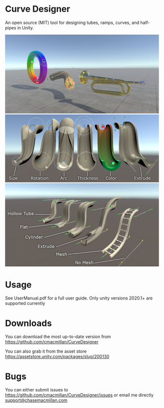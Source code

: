 # Curve Designer
An open source (MIT) tool for designing tubes, ramps, curves, and half-pipes in Unity. 

![PreviewUI](Art/Screenshots/PreviewUI.png)
![EditModes](Art/Screenshots/EditModes.png)
![CurveTypes](Art/Screenshots/CurveTypes.png)

# Usage
See UserManual.pdf for a full user guide. Only unity versions 2020.1+ are supported currently

# Downloads
You can download the most up-to-date version from https://github.com/cmacmillan/CurveDesigner

You can also grab it from the asset store https://assetstore.unity.com/packages/slug/200130

# Bugs
You can either submit issues to https://github.com/cmacmillan/CurveDesigner/issues or email me directly support@chasemacmillan.com
